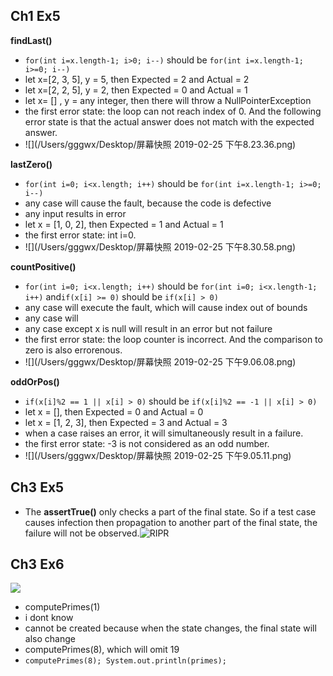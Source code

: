 ## Ch1 Ex5

**findLast()**

- `for(int i=x.length-1; i>0; i--)` should be `for(int i=x.length-1; i>=0; i--)`
- let x=[2, 3, 5], y = 5, then Expected = 2 and Actual = 2
- let x=[2, 2, 5], y = 2, then Expected = 0 and Actual = 1
- let x= [] , y = any integer, then there will throw a NullPointerException
- the first error state: the loop can not reach index of 0. And the following error state is that the actual answer does not match with the expected answer.
- ![](/Users/gggwx/Desktop/屏幕快照 2019-02-25 下午8.23.36.png)

**lastZero()**

- `for(int i=0; i<x.length; i++)` should be `for(int i=x.length-1; i>=0; i--)`
- any case will cause the fault, because the code is defective
- any input results in error
- let x = [1, 0, 2], then Expected = 1 and Actual = 1
- the first error state: int i=0. 
- ![](/Users/gggwx/Desktop/屏幕快照 2019-02-25 下午8.30.58.png)

**countPositive()**

- `for(int i=0; i<x.length; i++)` should be `for(int i=0; i<x.length-1; i++)` and`if(x[i] >= 0)` should be `if(x[i] > 0)`
- any case will execute the fault, which will cause index out of bounds
- any case will
- any case except x is null will result in an error but not failure
- the first error state: the loop counter is incorrect. And the comparison to zero is also errorenous.
- ![](/Users/gggwx/Desktop/屏幕快照 2019-02-25 下午9.06.08.png)

**oddOrPos()**

- `if(x[i]%2 == 1 || x[i] > 0)` should be `if(x[i]%2 == -1 || x[i] > 0)`
- let x = [], then Expected = 0 and Actual = 0
- let x = [1, 2, 3], then Expected = 3 and Actual = 3
- when a case raises an error, it will simultaneously result in a failure.
- the first error state: -3 is not considered as an odd number.
- ![](/Users/gggwx/Desktop/屏幕快照 2019-02-25 下午9.05.11.png)



## Ch3 Ex5

- The **assertTrue()** only checks a part of the final state. So if a test case causes infection then propagation to another part of the final state, the failure will not be observed.![RIPR](/Users/gggwx/Downloads/QQ20190226-0.png)



## Ch3 Ex6

![](/Users/gggwx/Desktop/WX20190226-213640@2x.png)

- computePrimes(1)
- i dont know
- cannot be created because when the state changes, the final state will also change
- computePrimes(8), which will omit 19
- `computePrimes(8); System.out.println(primes);`